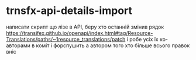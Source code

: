 # trnsfx-api-details-import

написати скрипт
що лізе в API, беру хто останній змінив рядок
https://transifex.github.io/openapi/index.html#tag/Resource-Translations/paths/~1resource_translations/patch
і робе усіх їх ко-авторами в коміт і форспушить
а автором того хто більше всього правок вніс
